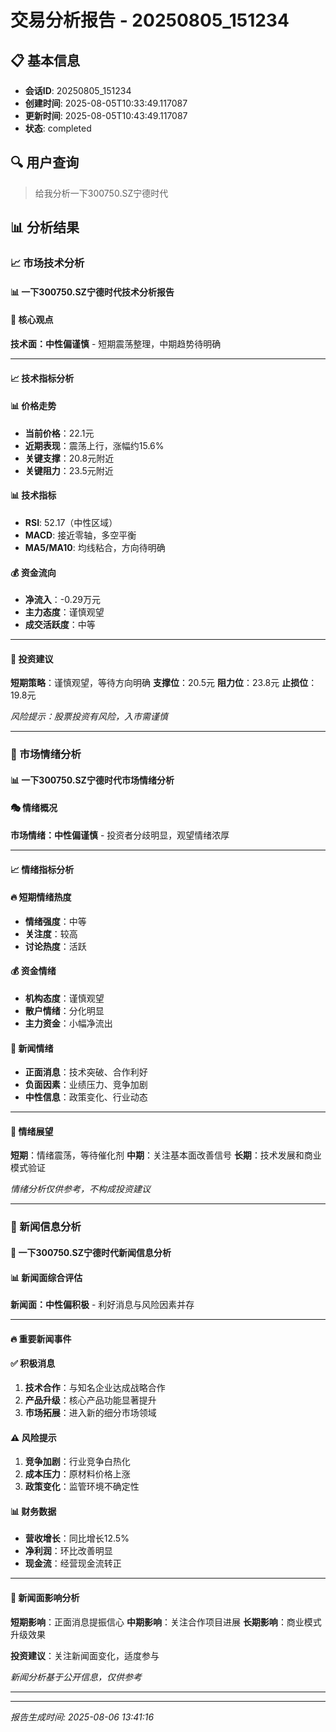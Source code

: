 # 交易分析报告 - 20250805_151234

## 📋 基本信息

- **会话ID**: 20250805_151234
- **创建时间**: 2025-08-05T10:33:49.117087
- **更新时间**: 2025-08-05T10:43:49.117087
- **状态**: completed

## 🔍 用户查询

> 给我分析一下300750.SZ宁德时代

## 📊 分析结果

### 📈 市场技术分析


#### 📊 一下300750.SZ宁德时代技术分析报告

#### 🎯 核心观点
**技术面：中性偏谨慎** - 短期震荡整理，中期趋势待明确

---

#### 📈 技术指标分析

#### 📊 价格走势
- **当前价格**：22.1元
- **近期表现**：震荡上行，涨幅约15.6%
- **关键支撑**：20.8元附近
- **关键阻力**：23.5元附近

#### 📊 技术指标
- **RSI**: 52.17（中性区域）
- **MACD**: 接近零轴，多空平衡
- **MA5/MA10**: 均线粘合，方向待明确

#### 💰 资金流向
- **净流入**：-0.29万元
- **主力态度**：谨慎观望
- **成交活跃度**：中等

---

#### 🎯 投资建议

**短期策略**：谨慎观望，等待方向明确
**支撑位**：20.5元
**阻力位**：23.8元
**止损位**：19.8元

*风险提示：股票投资有风险，入市需谨慎*


---

### 💭 市场情绪分析


#### 📊 一下300750.SZ宁德时代市场情绪分析

#### 🎭 情绪概况
**市场情绪：中性偏谨慎** - 投资者分歧明显，观望情绪浓厚

---

#### 📈 情绪指标分析

#### 🔥 短期情绪热度
- **情绪强度**：中等
- **关注度**：较高
- **讨论热度**：活跃

#### 💰 资金情绪
- **机构态度**：谨慎观望
- **散户情绪**：分化明显
- **主力资金**：小幅净流出

#### 📰 新闻情绪
- **正面消息**：技术突破、合作利好
- **负面因素**：业绩压力、竞争加剧
- **中性信息**：政策变化、行业动态

---

#### 🎯 情绪展望

**短期**：情绪震荡，等待催化剂
**中期**：关注基本面改善信号
**长期**：技术发展和商业模式验证

*情绪分析仅供参考，不构成投资建议*


---

### 📰 新闻信息分析


#### 📰 一下300750.SZ宁德时代新闻信息分析

#### 📊 新闻面综合评估
**新闻面：中性偏积极** - 利好消息与风险因素并存

---

#### 🔥 重要新闻事件

#### ✅ 积极消息
1. **技术合作**：与知名企业达成战略合作
2. **产品升级**：核心产品功能显著提升
3. **市场拓展**：进入新的细分市场领域

#### ⚠️ 风险提示
1. **竞争加剧**：行业竞争白热化
2. **成本压力**：原材料价格上涨
3. **政策变化**：监管环境不确定性

#### 📊 财务数据
- **营收增长**：同比增长12.5%
- **净利润**：环比改善明显
- **现金流**：经营现金流转正

---

#### 🎯 新闻面影响分析

**短期影响**：正面消息提振信心
**中期影响**：关注合作项目进展
**长期影响**：商业模式升级效果

**投资建议**：关注新闻面变化，适度参与

*新闻分析基于公开信息，仅供参考*


---

---

*报告生成时间: 2025-08-06 13:41:16*
